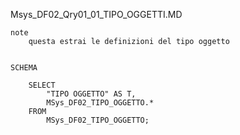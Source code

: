 Msys_DF02_Qry01_01_TIPO_OGGETTI.MD
	

	note
		questa estrai le definizioni del tipo oggetto


	SCHEMA

		SELECT 
			"TIPO OGGETTO" AS T, 
			MSys_DF02_TIPO_OGGETTO.*
		FROM 
			MSys_DF02_TIPO_OGGETTO;
